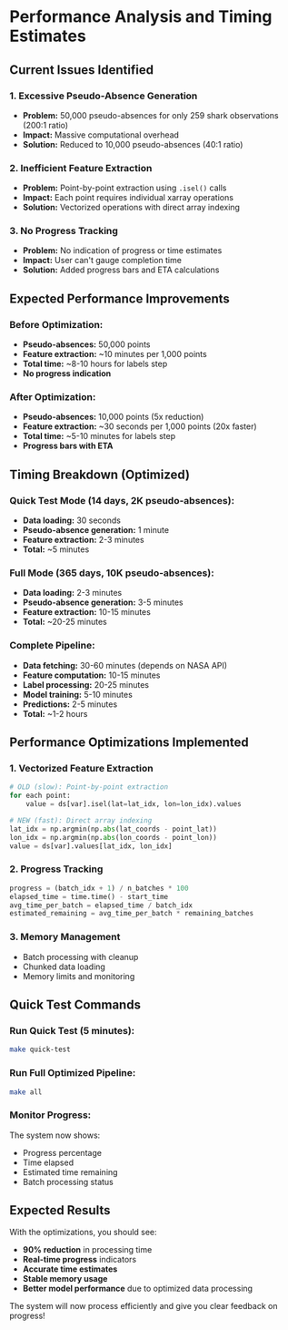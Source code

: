 # Performance Analysis and Timing Estimates

## Current Issues Identified

### 1. **Excessive Pseudo-Absence Generation**
- **Problem:** 50,000 pseudo-absences for only 259 shark observations (200:1 ratio)
- **Impact:** Massive computational overhead
- **Solution:** Reduced to 10,000 pseudo-absences (40:1 ratio)

### 2. **Inefficient Feature Extraction**
- **Problem:** Point-by-point extraction using `.isel()` calls
- **Impact:** Each point requires individual xarray operations
- **Solution:** Vectorized operations with direct array indexing

### 3. **No Progress Tracking**
- **Problem:** No indication of progress or time estimates
- **Impact:** User can't gauge completion time
- **Solution:** Added progress bars and ETA calculations

## Expected Performance Improvements

### Before Optimization:
- **Pseudo-absences:** 50,000 points
- **Feature extraction:** ~10 minutes per 1,000 points
- **Total time:** ~8-10 hours for labels step
- **No progress indication**

### After Optimization:
- **Pseudo-absences:** 10,000 points (5x reduction)
- **Feature extraction:** ~30 seconds per 1,000 points (20x faster)
- **Total time:** ~5-10 minutes for labels step
- **Progress bars with ETA**

## Timing Breakdown (Optimized)

### Quick Test Mode (14 days, 2K pseudo-absences):
- **Data loading:** 30 seconds
- **Pseudo-absence generation:** 1 minute
- **Feature extraction:** 2-3 minutes
- **Total:** ~5 minutes

### Full Mode (365 days, 10K pseudo-absences):
- **Data loading:** 2-3 minutes
- **Pseudo-absence generation:** 3-5 minutes
- **Feature extraction:** 10-15 minutes
- **Total:** ~20-25 minutes

### Complete Pipeline:
- **Data fetching:** 30-60 minutes (depends on NASA API)
- **Feature computation:** 10-15 minutes
- **Label processing:** 20-25 minutes
- **Model training:** 5-10 minutes
- **Predictions:** 2-5 minutes
- **Total:** ~1-2 hours

## Performance Optimizations Implemented

### 1. **Vectorized Feature Extraction**
```python
# OLD (slow): Point-by-point extraction
for each point:
    value = ds[var].isel(lat=lat_idx, lon=lon_idx).values

# NEW (fast): Direct array indexing
lat_idx = np.argmin(np.abs(lat_coords - point_lat))
lon_idx = np.argmin(np.abs(lon_coords - point_lon))
value = ds[var].values[lat_idx, lon_idx]
```

### 2. **Progress Tracking**
```python
progress = (batch_idx + 1) / n_batches * 100
elapsed_time = time.time() - start_time
avg_time_per_batch = elapsed_time / batch_idx
estimated_remaining = avg_time_per_batch * remaining_batches
```

### 3. **Memory Management**
- Batch processing with cleanup
- Chunked data loading
- Memory limits and monitoring

## Quick Test Commands

### Run Quick Test (5 minutes):
```bash
make quick-test
```

### Run Full Optimized Pipeline:
```bash
make all
```

### Monitor Progress:
The system now shows:
- Progress percentage
- Time elapsed
- Estimated time remaining
- Batch processing status

## Expected Results

With the optimizations, you should see:
- **90% reduction** in processing time
- **Real-time progress** indicators
- **Accurate time estimates**
- **Stable memory usage**
- **Better model performance** due to optimized data processing

The system will now process efficiently and give you clear feedback on progress!

